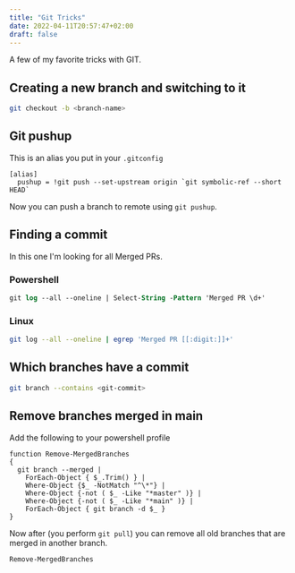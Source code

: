```yaml
---
title: "Git Tricks"
date: 2022-04-11T20:57:47+02:00
draft: false
---
```


A few of my favorite tricks with GIT.

<!--more-->

## Creating a new branch and switching to it

```sh
git checkout -b <branch-name>
```

## Git pushup

This is an alias you put in your `.gitconfig`

```
[alias]
  pushup = !git push --set-upstream origin `git symbolic-ref --short HEAD`
```

Now you can push a branch to remote using `git pushup`.

## Finding a commit

In this one I'm looking for all Merged PRs.

### Powershell

```ps
git log --all --oneline | Select-String -Pattern 'Merged PR \d+'
```

### Linux

```bash
git log --all --oneline | egrep 'Merged PR [[:digit:]]+'
```

## Which branches have a commit

```sh
git branch --contains <git-commit>
```

## Remove branches merged in main

Add the following to your powershell profile

```
function Remove-MergedBranches
{
  git branch --merged |
    ForEach-Object { $_.Trim() } |
    Where-Object {$_ -NotMatch "^\*"} |
    Where-Object {-not ( $_ -Like "*master" )} |
    Where-Object {-not ( $_ -Like "*main" )} |
    ForEach-Object { git branch -d $_ }
}
```

Now after (you perform `git pull`) you can remove all old branches that are merged in another branch.

```ps
Remove-MergedBranches
```